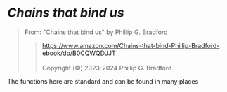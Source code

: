 # *Chains that bind us*<br>  

> From: "Chains that bind us" by Phillip G. Bradford <br>  
>>  https://www.amazon.com/Chains-that-bind-Phillip-Bradford-ebook/dp/B0CQWQDJJT <br>  
> Copyright (&copy;) 2023-2024 Phillip G. Bradford <br>


The functions here are standard and can be found in many places
 

